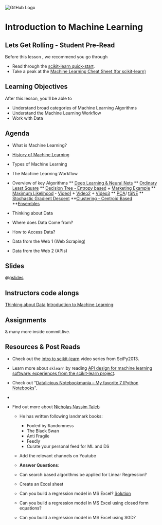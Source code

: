![GitHub Logo](https://s3.ap-south-1.amazonaws.com/greyatom-social/GreyAtom-logo.png)

# Introduction to Machine Learning

## Lets Get Rolling - Student Pre-Read
Before this lesson , we recommend you go through

 * Read through the [scikit-learn quick-start](http://scikit-learn.org/dev/tutorial/basic/tutorial.html).
 * Take a peak at the [Machine Learning Cheat Sheet (for scikit-learn)](http://scikit-learn.org/stable/tutorial/machine_learning_map/index.html)


## Learning Objectives 

After this lesson, you'll be able to 

* Understand broad categories of Machine Learning Algorithms
* Understand the Machine Learning Workflow
* Work with Data 


## Agenda

* What is Machine Learning?
* [History of Machine Learning](https://en.wikipedia.org/wiki/Timeline_of_machine_learning)
* Types of Machine Learning
* The Machine Learning Workflow
* Overview of key Algorithms
** [Deep Learning & Neural Nets](https://docs.google.com/spreadsheets/d/1fR4duGwU05o-STngjAaDIsHSxruiKOipfmTTX8NQtgY/pubhtml)
**  [Ordinary Least Square](https://isites.harvard.edu/fs/docs/icb.topic515975.files/OLSDerivation.pdf)
** [Decision Tree - Entropy based](https://www.quora.com/What-is-an-intuitive-explanation-of-a-decision-tree) + [Marketing Example](http://www.simafore.com/blog/bid/78307/How-to-use-decision-trees-in-customer-acquisition-strategies)
** [Maximum Likelihood](https://www.quora.com/How-do-you-explain-maximum-likelihood-estimation-intuitively) - [Video1](https://www.youtube.com/watch?v=I_dhPETvll8) + [Video2](https://www.youtube.com/watch?v=Z582V53dfr8) + [Video3](https://www.youtube.com/watch?v=jpHreXjtw1Q)
** [PCA](https://stats.stackexchange.com/questions/2691/making-sense-of-principal-component-analysis-eigenvectors-eigenvalues)/ [tSNE]()
** [Stochastic Gradient Descent](https://www.quora.com/What-is-an-intuitive-explanation-of-gradient-descent) 
**[Clustering - Centroid Based](https://www.slideshare.net/kasunrangawijeweera/k-means-clustering-algorithm)
**[Ensembles](https://www.youtube.com/watch?v=Cn7StaXU_8o)

* Thinking about Data
* Where does Data Come from?
* How to Access Data?
* Data from the Web 1 (Web Scraping)
* Data from the Web 2 (APIs)


## Slides

@[gslides](1s3zdFAgl8tmIckLk5BRMXPytU6Q-IZROw_qhm-4PVBM)

## Instructors code alongs

[Thinking about Data](https://github.com/soumendra/greyatom_twobeards/blob/master/content/01_lectures/002_week_1_day_1.ipynb)
[Introduction to Machine Learning](https://github.com/soumendra/greyatom_twobeards/blob/master/content/01_lectures/001_intro_to_ml.ipynb)


## Assignments 


& many more inside commit.live.


## Resources & Post Reads

* Check out the [intro to scikit-learn][] video series from SciPy2013.
* Learn more about `sklearn` by reading [API design for machine learning software: experiences from the scikit-learn project](http://arxiv.org/abs/1309.0238).
 * Check out "[Datalicious Notebookmania – My favorite 7 IPython Notebooks](http://beautifuldata.net/2014/03/datalicious-notebookmania-my-favorite-7-ipython-notebooks/)".
* [intro to scikit-learn]: https://www.youtube.com/watch?v=r4bRUvvlaBw

* Find out more about [Nicholas Nassim Taleb](https://en.wikipedia.org/wiki/Nassim_Nicholas_Taleb)
  * He has written following landmark books:
    * Fooled by Randomness
    * The Black Swan
    * Anti Fragile 
    * Feedly 
    * Curate your personal feed for ML and DS

   * Add the relevant channels on Youtube 

   * **Answer Questions**:

   * Can search based algorithms be applied for Linear Regression?
   * Create an Excel sheet 
   * Can you build a regression model in MS Excel? [Solution](http://www.clemson.edu/ces/phoenix/tutorials/excel/regression.html)
   * Can you build a regression model in MS Excel using closed form equations?
   * Can you build a regression model in MS Excel using SGD?

